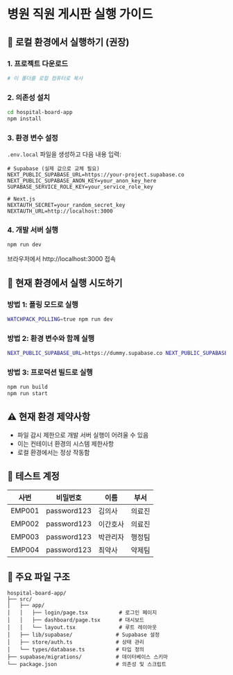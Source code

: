 # 병원 직원 게시판 실행 가이드

## 🚀 로컬 환경에서 실행하기 (권장)

### 1. 프로젝트 다운로드
```bash
# 이 폴더를 로컬 컴퓨터로 복사
```

### 2. 의존성 설치
```bash
cd hospital-board-app
npm install
```

### 3. 환경 변수 설정
`.env.local` 파일을 생성하고 다음 내용 입력:

```env
# Supabase (실제 값으로 교체 필요)
NEXT_PUBLIC_SUPABASE_URL=https://your-project.supabase.co
NEXT_PUBLIC_SUPABASE_ANON_KEY=your_anon_key_here
SUPABASE_SERVICE_ROLE_KEY=your_service_role_key

# Next.js
NEXTAUTH_SECRET=your_random_secret_key
NEXTAUTH_URL=http://localhost:3000
```

### 4. 개발 서버 실행
```bash
npm run dev
```

브라우저에서 http://localhost:3000 접속

## 🔧 현재 환경에서 실행 시도하기

### 방법 1: 폴링 모드로 실행
```bash
WATCHPACK_POLLING=true npm run dev
```

### 방법 2: 환경 변수와 함께 실행
```bash
NEXT_PUBLIC_SUPABASE_URL=https://dummy.supabase.co NEXT_PUBLIC_SUPABASE_ANON_KEY=dummy_key npm run dev
```

### 방법 3: 프로덕션 빌드로 실행
```bash
npm run build
npm run start
```

## ⚠️ 현재 환경 제약사항

- 파일 감시 제한으로 개발 서버 실행이 어려울 수 있음
- 이는 컨테이너 환경의 시스템 제한사항
- 로컬 환경에서는 정상 작동함

## 🔐 테스트 계정

| 사번 | 비밀번호 | 이름 | 부서 |
|------|----------|------|------|
| EMP001 | password123 | 김의사 | 의료진 |
| EMP002 | password123 | 이간호사 | 의료진 |
| EMP003 | password123 | 박관리자 | 행정팀 |
| EMP004 | password123 | 최약사 | 약제팀 |

## 📁 주요 파일 구조

```
hospital-board-app/
├── src/
│   ├── app/
│   │   ├── login/page.tsx          # 로그인 페이지
│   │   ├── dashboard/page.tsx      # 대시보드
│   │   └── layout.tsx              # 루트 레이아웃
│   ├── lib/supabase/              # Supabase 설정
│   ├── store/auth.ts              # 상태 관리
│   └── types/database.ts          # 타입 정의
├── supabase/migrations/           # 데이터베이스 스키마
└── package.json                   # 의존성 및 스크립트
```



